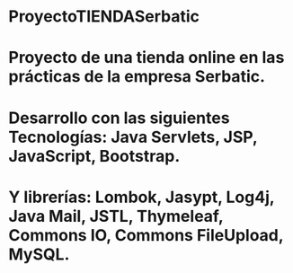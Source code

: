 # ProyectoTIENDASerbatic

# Proyecto de una tienda online en las prácticas de la empresa Serbatic.

# Desarrollo con las siguientes Tecnologías: Java Servlets, JSP, JavaScript, Bootstrap.
# Y librerías: Lombok, Jasypt, Log4j, Java Mail, JSTL, Thymeleaf, Commons IO, Commons FileUpload, MySQL.
